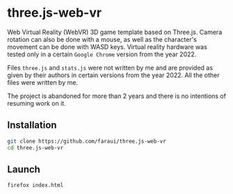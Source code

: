 # three.js-web-vr
Web Virtual Reality (WebVR) 3D game template based on Three.js. Camera rotation can also be done with a mouse, as well as the character's movement can be done with WASD keys. Virtual reality hardware was tested only in a certain `Google Chrome` version from the year 2022.
 
Files `three.js` and `stats.js` were not written by me and are provided as given by their authors in certain versions from the year 2022. All the other files were written by me.

The project is abandoned for more than 2 years and there is no intentions of resuming work on it.

## Installation
```bash
git clone https://github.com/faraui/three.js-web-vr
cd three.js-web-vr
```

## Launch
```bash
firefox index.html
```
